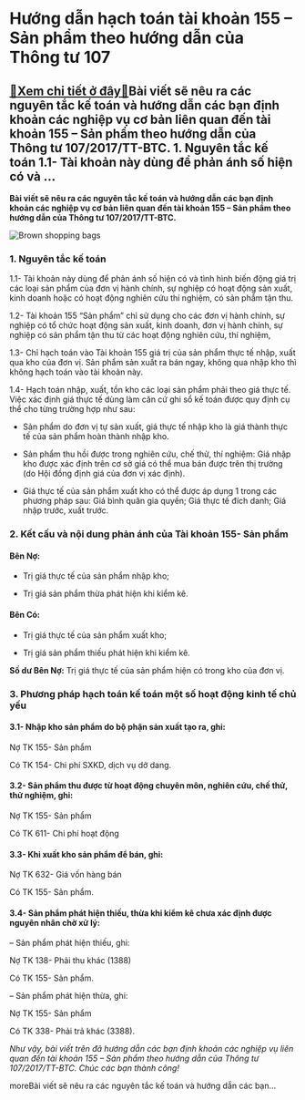 Hướng dẫn hạch toán tài khoản 155 – Sản phẩm theo hướng dẫn của Thông tư 107
============================================================================

[:gift:Xem chi tiết ở đây:gift:](https://hddtvn.com/huong-dan-hach-toan-tai-khoan-155-san-pham-theo-huong-dan-cua-thong-tu-107/)Bài viết sẽ nêu ra các nguyên tắc kế toán và hướng dẫn các bạn định khoản các nghiệp vụ cơ bản liên quan đến tài khoản 155 – Sản phẩm theo hướng dẫn của Thông tư 107/2017/TT-BTC. 1. Nguyên tắc kế toán 1.1- Tài khoản này dùng để phản ánh số hiện có và …
------------------------------------------------------------------------------------------------------------------------------------------------------------------------------------------------------------------------------------------------------------

**Bài viết sẽ nêu ra các nguyên tắc kế toán và hướng dẫn các bạn định khoản các nghiệp vụ cơ bản liên quan đến tài khoản 155 – Sản phẩm theo hướng dẫn của Thông tư 107/2017/TT-BTC.**


![Brown shopping bags](https://hddtvn.com/wp-content/uploads/2021/01/gift-brown-shopping-market-scaled.jpg)


### 1. Nguyên tắc kế toán


1.1- Tài khoản này dùng để phản ánh số hiện có và tình hình biến động giá trị các loại sản phẩm của đơn vị hành chính, sự nghiệp có hoạt động sản xuất, kinh doanh hoặc có hoạt động nghiên cứu thí nghiệm, có sản phẩm tận thu.


1.2- Tài khoản 155 “Sản phẩm” chỉ sử dụng cho các đơn vị hành chính, sự nghiệp có tổ chức hoạt động sản xuất, kinh doanh, đơn vị hành chính, sự nghiệp có sản phẩm tận thu từ các hoạt động nghiên cứu, thí nghiệm,


1.3- Chỉ hạch toán vào Tài khoản 155 giá trị của sản phẩm thực tế nhập, xuất qua kho của đơn vị. Sản phẩm sản xuất ra bán ngay, không qua nhập kho thì không hạch toán vào tài khoản này.


1.4- Hạch toán nhập, xuất, tồn kho các loại sản phẩm phải theo giá thực tế. Việc xác định giá thực tế dùng làm căn cứ ghi sổ kế toán được quy định cụ thể cho từng trường hợp như sau:




* Sản phẩm do đơn vị tự sản xuất, giá thực tế nhập kho là giá thành thực tế của sản phẩm hoàn thành nhập kho.

* Sản phẩm thu hồi được trong nghiên cứu, chế thử, thí nghiệm: Giá nhập kho được xác định trên cơ sở giá có thể mua bán được trên thị trường (do Hội đồng định giá của đơn vị xác định).

* Giá thực tế của sản phẩm xuất kho có thể được áp dụng 1 trong các phương pháp sau: Giá bình quân gia quyền; Giá thực tế đích danh; Giá nhập trước, xuất trước.



### 2. Kết cấu và nội dung phản ánh của Tài khoản 155- Sản phẩm


#### Bên Nợ:




* Trị giá thực tế của sản phẩm nhập kho;

* Trị giá sản phẩm thừa phát hiện khi kiểm kê.



#### Bên Có:




* Trị giá thực tế của sản phẩm xuất kho;

* Trị giá sản phẩm thiếu phát hiện khi kiểm kê.



**Số dư Bên Nợ:** Trị giá thực tế của sản phẩm hiện có trong kho của đơn vị.


### 3. Phương pháp hạch toán kế toán một số hoạt động kinh tế chủ yếu


#### 3.1- Nhập kho sản phẩm do bộ phận sản xuất tạo ra, ghi:


Nợ TK 155- Sản phẩm


Có TK 154- Chi phí SXKD, dịch vụ dở dang.


#### 3.2- Sản phẩm thu được từ hoạt động chuyên môn, nghiên cứu, chế thử, thử nghiệm, ghi:


Nợ TK 155- Sản phẩm


Có TK 611- Chi phí hoạt động


#### 3.3- Khi xuất kho sản phẩm để bán, ghi:


Nợ TK 632- Giá vốn hàng bán


Có TK 155- Sản phẩm.


#### 3.4- Sản phẩm phát hiện thiếu, thừa khi kiểm kê chưa xác định được nguyên nhân chờ xử lý:


– Sản phẩm phát hiện thiếu, ghi:


Nợ TK 138- Phải thu khác (1388)


Có TK 155- Sản phẩm.


– Sản phẩm phát hiện thừa, ghi:


Nợ TK 155- Sản phẩm


Có TK 338- Phải trả khác (3388).


*Như vậy, bài viết trên đã hướng dẫn các bạn định khoản các nghiệp vụ liên quan đến tài khoản 155 – Sản phẩm theo hướng dẫn của Thông tư 107/2017/TT-BTC. Chúc các bạn thành công!*


moreBài viết sẽ nêu ra các nguyên tắc kế toán và hướng dẫn các bạn…

